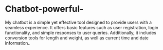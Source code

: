 # Chatbot-powerful-
  My  chatbot is a simple yet effective tool designed to provide users with a seamless experience. It offers basic features such as user registration, login functionality, and simple responses to user queries. Additionally, it includes conversion tools for length and weight, as well as current time and date information..
